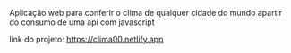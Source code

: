 Aplicação web para conferir o clima de qualquer cidade do mundo apartir do consumo de uma api com javascript

link do projeto: https://clima00.netlify.app

